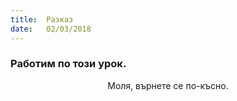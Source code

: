 ```yaml
---
title:  Разказ
date:   02/03/2018
---
```


### Работим по този урок.
<center>Моля, върнете се по-късно.</center>